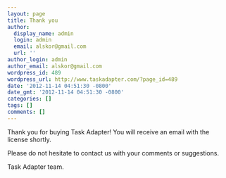```yaml
---
layout: page
title: Thank you
author:
  display_name: admin
  login: admin
  email: alskor@gmail.com
  url: ''
author_login: admin
author_email: alskor@gmail.com
wordpress_id: 489
wordpress_url: http://www.taskadapter.com/?page_id=489
date: '2012-11-14 04:51:30 -0800'
date_gmt: '2012-11-14 04:51:30 -0800'
categories: []
tags: []
comments: []
---
```

<p>Thank you for buying Task Adapter! You will receive an email with the license shortly.</p>
<p>Please do not hesitate to contact us with your comments or suggestions.</p>
<p>Task Adapter team.</p>
<p><!-- Google Code for purchase Conversion Page --><br />
<script type="text/javascript"><br />
/* <![CDATA[ */<br />
var google_conversion_id = 989848725;<br />
var google_conversion_language = "en";<br />
var google_conversion_format = "3";<br />
var google_conversion_color = "ffffff";<br />
var google_conversion_label = "J684CPOcvgQQlcn_1wM";<br />
var google_conversion_value = 350;<br />
/* ]]> */<br />
</script><br />
<script type="text/javascript" src="http://www.googleadservices.com/pagead/conversion.js"><br />
</script></p>
<noscript>
<div style="display:inline;">
<img height="1" width="1" style="border-style:none;" alt="" src="http://www.googleadservices.com/pagead/conversion/989848725/?value=350&amp;label=J684CPOcvgQQlcn_1wM&amp;guid=ON&amp;script=0"/><br />
</div><br />
</noscript></p>

